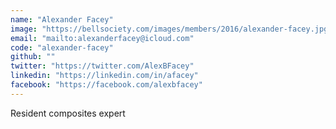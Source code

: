 ```yaml
---
name: "Alexander Facey"
image: "https://bellsociety.com/images/members/2016/alexander-facey.jpg"
email: "mailto:alexanderfacey@icloud.com"
code: "alexander-facey"
github: ""
twitter: "https://twitter.com/AlexBFacey"
linkedin: "https://linkedin.com/in/afacey"
facebook: "https://facebook.com/alexbfacey"
---
```

Resident composites expert